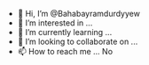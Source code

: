 - 👋 Hi, I’m @Bahabayramdurdyyew
- 👀 I’m interested in ...
- 🌱 I’m currently learning ...
- 💞️ I’m looking to collaborate on ...
- 📫 How to reach me ...
No
<!---
Bahabayramdurdyyew/Bahabayramdurdyyew is a ✨ special ✨ repository because its `README.md` (this file) appears on your GitHub profile.
You can click the Preview link to take a look at your changes.
--->
